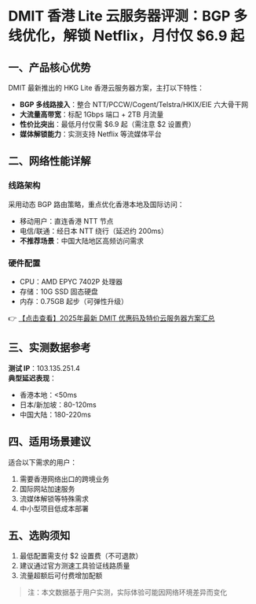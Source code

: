 # DMIT 香港 Lite 云服务器评测：BGP 多线优化，解锁 Netflix，月付仅 $6.9 起

## 一、产品核心优势
DMIT 最新推出的 HKG Lite 香港云服务器方案，主打以下特性：
- **BGP 多线路接入**：整合 NTT/PCCW/Cogent/Telstra/HKIX/EIE 六大骨干网
- **大流量高带宽**：标配 1Gbps 端口 + 2TB 月流量
- **性价比突出**：最低月付仅需 $6.9 起（需注意 $2 设置费）
- **媒体解锁能力**：实测支持 Netflix 等流媒体平台

## 二、网络性能详解
### 线路架构
采用动态 BGP 路由策略，重点优化香港本地及国际访问：
- 移动用户：直连香港 NTT 节点
- 电信/联通：经日本 NTT 绕行（延迟约 200ms）
- **不推荐场景**：中国大陆地区高频访问需求

### 硬件配置
- CPU：AMD EPYC 7402P 处理器
- 存储：10G SSD 固态硬盘
- 内存：0.75GB 起步（可弹性升级）

👉 [【点击查看】2025年最新 DMIT 优惠码及特价云服务器方案汇总](https://bit.ly/dmit_coupon)

## 三、实测数据参考
**测试 IP**：103.135.251.4  
**典型延迟表现**：
- 香港本地：<50ms
- 日本/新加坡：80-120ms
- 中国大陆：180-220ms

## 四、适用场景建议
适合以下需求的用户：
1. 需要香港网络出口的跨境业务
2. 国际网站加速服务
3. 流媒体解锁等特殊需求
4. 中小型项目低成本部署

## 五、选购须知
1. 最低配置需支付 $2 设置费（不可退款）
2. 建议通过官方测速工具验证线路质量
3. 流量超额后可付费增加配额

> 注：本文数据基于用户实测，实际体验可能因网络环境差异而变化
